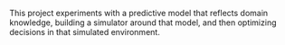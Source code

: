 This project experiments with a predictive model that reflects domain knowledge, building a simulator around that model, and then optimizing decisions in that simulated environment.

